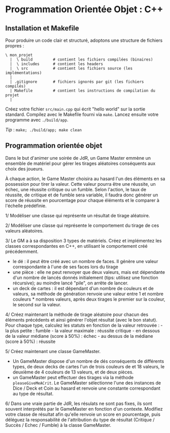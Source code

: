 # Programmation Orientée Objet : C++

## Installation et Makefile

Pour produire un code clair et structuré, adoptons une structure de fichiers propres :
```
\ mon_projet
  |  \ build         # contient les fichiers compilées (binaires)
  |  \ includes      # contient les headers
  |  \ src           # contient les fichiers source (les implémentations)
  |
  | .gitignore       # fichiers ignorés par git (les fichiers compilés)
  | Makefile         # contient les instructions de compilation du projet
  |
```

Créez votre fichier `src/main.cpp` qui écrit "hello world" sur la sortie standard.
Compilez avec le Makefile fourni via `make`.
Lancez ensuite votre programme avec `./build/app`.

*Tip* : `make; ./build/app; make clean`

## Programmation orientée objet

Dans le but d'animer une soirée de JdR, un Game Master emmène un ensemble de matériel pour gérer les tirages aléatoires conséquents aux choix des joueurs.

À chaque action, le Game Master choisira au hasard l'un des éléments en sa possession pour tirer la valeur.
Cette valeur pourra être une réussite, un échec, une réussite critique ou un fumble. Selon l'action, le taux de réussite, de critique et de fumble sera variable, il faudra donc générer un score de réussite en pourcentage pour chaque éléments et le comparer à l'échelle prédéfinie.

1/ Modéliser une classe qui représente un résultat de tirage aléatoire.

2/ Modéliser une classe qui représente le comportement du tirage de ces valeurs aléatoires.

3/ Le GM a à sa disposition 3 types de matériels. Créez et implémentez les classes correspondantes en C++, en utilisant le comportement créé précédemment.
 - le dé : il peut être créé avec un nombre de faces. Il génère une valeur correspondante à l'une de ses faces lors du tirage
 - une pièce : elle ne peut renvoyer que deux valeurs, mais est dépendante d'un nombre de lancés donnés initialement (tips: utilisez une fonction récursive); au moindre lancé "pile", on arrête de lancer.
 - un deck de cartes : il est dépendant d'un nombre de couleurs et de valeurs, sa méthode de génération renvoie une valeur entre 1 et nombre couleurs * nombres valeurs, après deux tirages le premier sur la couleur, le second sur la valeur.

4/ Créez maintenant la méthode de tirage aléatoire pour chacun des éléments précédents et ainsi générer l'objet résultat (avec le bon statut).
Pour chaque type, calculez les statuts en fonction de la valeur retrouvée :
    - la plus petite : fumble
    - la valeur maximale : réussite critique
    - en dessous de la valeur médiane (score à 50%) : échec
    - au dessus de la médiane (score à 50%) : réussite

5/ Créez maintenant une classe GameMaster.
 - Un GameMaster dispose d'un nombre de dés conséquents de différents types, de deux decks de cartes l'un de trois couleurs de et 18 valeurs, le deuxième de 4 couleurs de 13 valeurs, et de deux pièces.
 - un GameMaster peut effectuer des tirages via la méthode `pleaseGiveMeACrit`. Le GameMaster sélectionne l'une des instances de Dice / Deck et Coin au hasard et renvoie une constante correspondant au type de résultat.

6/ Dans une vraie partie de JdR, les résulats ne sont pas fixes, ils sont souvent interprétés par le GameMaster en fonction d'un contexte. Modifiez votre classe de résultat afin qu'elle renvoie un score en pourcentage, puis déléguez la responsabilité de l'attribution du type de résultat (Critique / Succès / Echec / Fumble) à la classe GameMaster.
